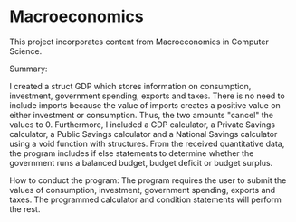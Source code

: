 # Macroeconomics
This project incorporates content from Macroeconomics in Computer Science. 

Summary:

I created a struct GDP which stores information on consumption, investment, government spending, exports and taxes. There is no need to include imports because the value of imports creates a positive value on either investment or consumption. Thus, the two amounts "cancel" the values to 0. Furthermore, I included a GDP calculator, a Private Savings calculator, a Public Savings calculator and a National Savings calculator using a void function with structures. From the received quantitative data, the program includes if else statements to determine whether the government runs a balanced budget, budget deficit or budget surplus. 

How to conduct the program:
The program requires the user to submit the values of consumption, investment, government spending, exports and taxes. The programmed calculator and condition statements will perform the rest.  
